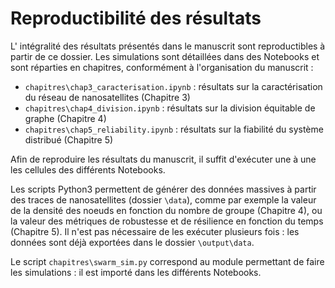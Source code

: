 # Reproductibilité des résultats

L' intégralité des résultats présentés dans le manuscrit sont reproductibles à partir de ce dossier. Les simulations sont détaillées dans des Notebooks et sont réparties en chapitres, conformément à l'organisation du manuscrit :

 * `chapitres\chap3_caracterisation.ipynb` : résultats sur la caractérisation du réseau de nanosatellites (Chapitre 3)
 * `chapitres\chap4_division.ipynb` : résultats sur la division équitable de graphe (Chapitre 4)
 * `chapitres\chap5_reliability.ipynb` : résultats sur la fiabilité du système distribué (Chapitre 5)

Afin de reproduire les résultats du manuscrit, il suffit d'exécuter une à une les cellules des différents Notebooks.

Les scripts Python3 permettent de générer des données massives à partir des traces de nanosatellites (dossier `\data`), comme par exemple la valeur de la densité des noeuds en fonction du nombre de groupe (Chapitre 4), ou la valeur des métriques de robustesse et de résilience en fonction du temps (Chapitre 5). Il n'est pas nécessaire de les exécuter plusieurs fois : les données sont déjà exportées dans le dossier `\output\data`.

Le script `chapitres\swarm_sim.py` correspond au module permettant de faire les simulations : il est importé dans les différents Notebooks.
